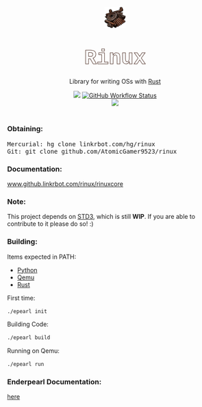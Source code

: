 <!-- 
MIT License

Copyright (c) 2022 AtomicGamer9523

Permission is hereby granted, free of charge, to any person obtaining a copy
of this software and associated documentation files (the "Software"), to deal
in the Software without restriction, including without limitation the rights
to use, copy, modify, merge, publish, distribute, sublicense, and/or sell
copies of the Software, and to permit persons to whom the Software is
furnished to do so, subject to the following conditions:

The above copyright notice and this permission notice shall be included in all
copies or substantial portions of the Software.

THE SOFTWARE IS PROVIDED "AS IS", WITHOUT WARRANTY OF ANY KIND, EXPRESS OR
IMPLIED, INCLUDING BUT NOT LIMITED TO THE WARRANTIES OF MERCHANTABILITY,
FITNESS FOR A PARTICULAR PURPOSE AND NONINFRINGEMENT. IN NO EVENT SHALL THE
AUTHORS OR COPYRIGHT HOLDERS BE LIABLE FOR ANY CLAIM, DAMAGES OR OTHER
LIABILITY, WHETHER IN AN ACTION OF CONTRACT, TORT OR OTHERWISE, ARISING FROM,
OUT OF OR IN CONNECTION WITH THE SOFTWARE OR THE USE OR OTHER DEALINGS IN THE
SOFTWARE.
-->

<p align="center"><img src="./doc/icon.png"alt="rinux-logo"style="width:10%"/></p><h1 align="center"><b style="font-size:5vw;font-family:courier;align:center;background:url(./doc/mech.png) repeat center center;background-size:8vw;-webkit-text-fill-color:transparent;-webkit-background-clip:text;-moz-background-clip:text;background-clip:text;-webkit-text-stroke:1px rgb(75,45,35);">Rinux</b></h1><p align="center"style="">Library for writing OSs with <a href="https://www.rust-lang.org/">Rust</a></p><div align="center"><a><img src="https://img.shields.io/crates/l/std3?label=License"></a> <a href="https://www.github.linkrbot.com/rinux/rinuxcore"><img alt="GitHub Workflow Status" src="https://img.shields.io/github/workflow/status/AtomicGamer9523/rinux/Doc?label=Docs"></a><br><a href="https://www.github.com/AtomicGamer9523"><img src="https://img.shields.io/github/followers/atomicgamer9523?label=AtomicGamer9523%20(Me)&style=social"/></a></div><br><h3><b>Obtaining</b>:</h3><samp>Mercurial: </samp><kbd>hg clone linkrbot.com/hg/rinux</kbd><br><samp>Git: </samp><kbd>git clone github.com/AtomicGamer9523/rinux</kbd>

<h3><b>Documentation</b>: </h3><a href="https://www.github.linkrbot.com/rinux/rinuxcore">www.github.linkrbot.com/rinux/rinuxcore</a>
<br>
<h3><b>Note</b>:</h3>
<p>This project depends on <a href="https://github.com/AtomicGamer9523/std3">STD3</a>, which is still <strong>WIP</strong>.
If you are able to contribute to it please do so! :)</a></p>
<h3><b>Building</b>:</h3>
<p>Items expected in PATH:
<ul>
    <li><a href="https://www.python.org/">Python</a></li>
    <li><a href="https://www.qemu.org/">Qemu</a></li>
    <li><a href="https://www.rust-lang.org/">Rust</a></li>
</ul>
First time:</p>

```bash
./epearl init
```
<p>Building Code:</p>

```bash
./epearl build
```
<p>Running on Qemu:</p>

```bash
./epearl run
```
<h3><b>Enderpearl Documentation</b>: </h3>

[here](./enderpearl/README.md)